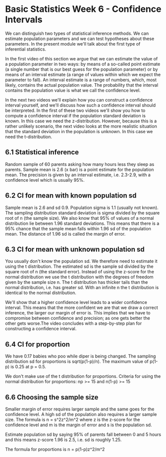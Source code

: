 # Basic Statistics Week 6 - Confidence Intervals

We can distinguish two types of statistical inference methods. We can estimate population parameters and we can test hypotheses about these parameters. In the present module we'll talk about the first type of inferential statistics.

In the first video of this section we argue that we can estimate the value of a population parameter in two ways: by means of a so-called point estimate (a single number that is our best guess for the population parameter) or by means of an interval estimate (a range of values within which we expect the parameter to fall). An interval estimate is a range of numbers, which, most likely, contains the actual population value. The probability that the interval contains the population value is what we call the confidence level.

In the next two videos we'll explain how you can construct a confidence interval yourself, and we'll discuss how such a confidence interval should be interpreted. In the first of these two videos we'll show you how to compute a confidence interval if the population standard deviation is known. In this case we need the z-distribution. However, because this is a rather unlikely scenario, the next video looks at the more realistic situation that the standard deviation in the population is unknown. In this case we need the t-distribution.

## 6.1 Statistical inference

Random sample of 60 parents asking how many hours less they sleep as parents.
Sample mean is 2.6 (x bar) is a point estimate for the population mean.
The precision is given by an interval estimate, i.e. 2.3-2.9, with a confidence
level which is usually 95%.

## 6.2 CI for mean with known population sd

Sample mean is 2.6 and sd 0.9. Population sigma is 1.1 (usually not known).
The sampling distribution standard deviation is sigma divided by the square
root of n (the sample size). We also know that 95% of values of a normal
distribution lie between 1.96 standard deviations. This means that there is
a 95% chance that the sample mean falls within 1.96 sd of the population mean.
The distance of 1.96 sd is called the margin of error.

## 6.3 CI for mean with unknown population sd

You usually don't know the population sd. We therefore need to estimate it using
the t distribution. The estimated sd is the sample sd divided by the square root of n
(the standard error). Instead of using the z-score for the normal distribution
we use the t distribution with the degrees of freedom given by the sample size n.
The t distribution has thicker tails than the normal distribution, i.e. has greater
sd. With an infinite n the t distribution is identical to the normal distribution.


We'll show that a higher confidence level leads to a wider confidence interval. This means that the more confident we are that we draw a correct inference, the larger our margin of error is. This implies that we have to compromise between confidence and precision; as one gets better the other gets worse.The video concludes with a step-by-step plan for constructing a confidence interval.

## 6.4 CI for proportion

We have 0.17 babies who poo while diper is being changed. The sampling distribution
sd for proportions is sqrt(p(1-p)/n). The maximum value of p(1-p) is 0.25 at p = 0.5.

We don't make use of the t distribution for proportions. Criteria for using the normal
distribution for proportions: np >= 15 and n(1-p) >= 15

## 6.6 Choosing the sample size

Smaller margin of error requires larger sample and the same goes for the confidence level. A high sd of the population also requires a larger sample size. The formula
is n = s^2z^2/m^2 where z is the z-score for the confidence level and m is
the margin of error and s is the population sd.

Estimate population sd by saying 95% of parents fall between 0 and 5 hours and this
means z-score 1.96 is 2.5, i.e. sd is roughly 1.25.

The formula for proportions is n = p(1-p)z^2/m^2
